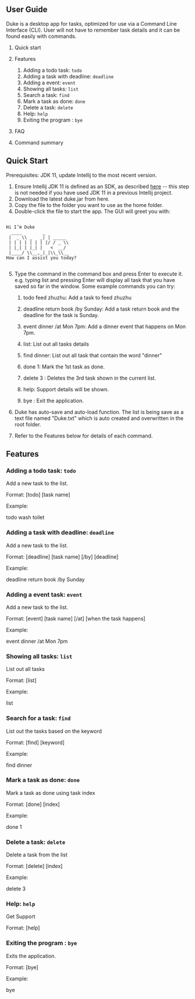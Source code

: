 ## User Guide

Duke is a desktop app for tasks, optimized for use via a Command Line Interface (CLI). User will not have to remember task details and it can be found easily with commands.

1. Quick start
2. Features
    1. Adding a todo task: `todo`
    2. Adding a task with deadline: `deadline`
    3. Adding a event: `event`
    4. Showing all tasks: `list`
    5. Search a task: `find`
    6. Mark a task as done: `done`
    7. Delete a task: `delete`
    8. Help: `help`
    9. Exiting the program : `bye`

3. FAQ
4. Command summary





## Quick Start

Prerequisites: JDK 11, update Intellij to the most recent version.

1. Ensure Intellij JDK 11 is defined as an SDK, as described [here](https://www.jetbrains.com/help/idea/sdk.html#set-up-jdk) -- this step is not needed if you have used JDK 11 in a previous Intellij project.
2. Download the latest duke.jar from here.
3. Copy the file to the folder you want to use as the home folder.
4. Double-click the file to start the app. The GUI will greet you with:

```
    
Hi I’m Duke
  ____        _        
 |  _ \\ _   _| | _____ 
 | | | | | | | |/ / _ \\
 | |_| | |_| |   <  __/
 |____/ \\__,_|_|\\_\\__
How can I assist you today?
	
   ```
 5. Type the command in the command box and press Enter to execute it. e.g. typing list and pressing Enter will display all task that you have saved so far in the window.
Some example commands you can try:

    1. todo feed zhuzhu: Add a task to feed zhuzhu

    2. deadline return book /by Sunday: Add a task return book and the deadline for the task is Sunday.
    
    3. event dinner /at Mon 7pm: Add a dinner event that happens on Mon 7pm.

    4. list: List out all tasks details

    5. find dinner: List out all task that contain the word "dinner"
    
    6. done 1: Mark the 1st task as done.
    
    7. delete 3 : Deletes the 3rd task shown in the current list.
    
    8. help: Support details will be shown. 

    9. bye : Exit the application.

 6. Duke has auto-save and auto-load function. The list is being save as a text file named "Duke.txt" which is auto created and overwritten in the root folder.

 7. Refer to the Features below for details of each command.



## Features

### Adding a todo task: `todo`

Add a new task to the list.

Format: [todo] [task name]

Example: 

todo wash toilet


### Adding a task with deadline: `deadline`

Add a new task to the list.

Format: [deadline] [task name] [/by] [deadline]

Example:

deadline return book /by Sunday


### Adding a event task: `event`

Add a new task to the list.

Format: [event] [task name] [/at] [when the task happens]

Example:

event dinner /at Mon 7pm


### Showing all tasks: `list`

List out all tasks

Format: [list]

Example:

list


### Search for a task: `find`

List out the tasks based on the keyword

Format: [find] [keyword]

Example: 

find dinner


### Mark a task as done: `done`

Mark a task as done using task index

Format: [done] [index]

Example:

done 1


### Delete a task: `delete`

Delete a task from the list

Format: [delete] [index] 

Example: 

delete 3


### Help: `help`

Get Support

Format: [help]


### Exiting the program : `bye`

Exits the application.

Format: [bye]

Example:

bye
